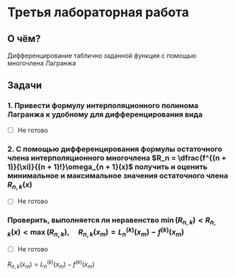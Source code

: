 #  Третья лабораторная работа
## О чём?
Дифференцирование таблично заданной функции с помощью многочлена Лагранжа
## Задачи
### 1. Привести формулу интерполяционного полинома Лагранжа к удобному для дифференцирования вида
- [ ] Не готово
### 2. С помощью дифференцирования формулы остаточного члена интерполяционного многочлена $R_n = \dfrac{f^{(n + 1)}(\xi)}{(n + 1)!}\omega_{n + 1}(x)$ получить и оценить минимальное и максимальное значения остаточного члена $R_{n, k}(x)$
- [ ] Не готово
### Проверить, выполняется ли неравенство $\min(R_{n, k}) < R_{n, k}(x) < \max(R_{n, k}), \quad R_{n, k}(x_m) = L_n^{(k)}(x_m) - f^{(k)}(x_m)$
- [ ] Не готово

$R_{n, k}(x_m) = L_n^{(k)}(x_m) - f^{(k)}(x_m)$
